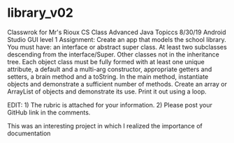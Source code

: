 # library_v02
Classwrok for Mr's Rioux CS Class
Advanced Java Topiccs
8/30/19
Android Studio GUI level 1 Assignment:
Create an app that models the school library. You must have: an interface or abstract super class. At least two subclasses descending from the interface/Super. Other classes not in the inheritance tree. Each object class must be fully formed with at least one unique attribute, a default and a multi-arg constructor, appropriate getters and setters, a brain method and a toString.
In the main method, instantiate objects and demonstrate a sufficient number of methods. Create an array or ArrayList of objects and demonstrate its use. Print it out using a loop.

EDIT: 1) The rubric is attached for your information. 2) Please post your GitHub link in the comments.

This was an interesting project in which I realized the importance of documentation
